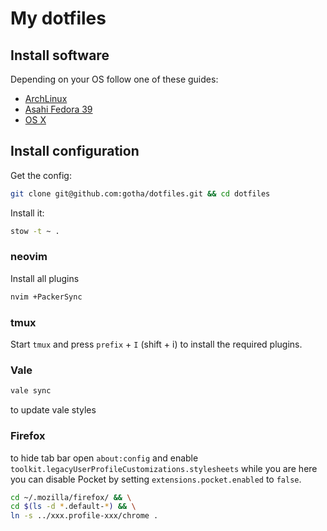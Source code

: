 # My dotfiles

## Install software

Depending on your OS follow one of these guides:
- [ArchLinux](./README-arch.md)
- [Asahi Fedora 39](./README-asahi.md)
- [OS X](./README-osx.md)


## Install configuration

Get the config:

```sh
git clone git@github.com:gotha/dotfiles.git && cd dotfiles
```

Install it:

```sh
stow -t ~ .
```

### neovim

Install all plugins

```sh
nvim +PackerSync
```

### tmux

Start `tmux` and press `prefix` + `I` (shift + i) to install the required plugins.

### Vale

```sh
vale sync
```

to update vale styles

### Firefox

to hide tab bar open `about:config` and enable `toolkit.legacyUserProfileCustomizations.stylesheets`
while you are here you can disable Pocket by setting `extensions.pocket.enabled` to `false`.

```sh
cd ~/.mozilla/firefox/ && \
cd $(ls -d *.default-*) && \
ln -s ../xxx.profile-xxx/chrome .
```

